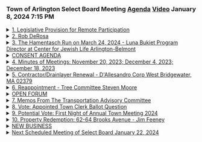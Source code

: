 ### Town of Arlington Select Board Meeting [Agenda](https://arlington.novusagenda.com/agendapublic/MeetingView.aspx?MeetingID=1968&MinutesMeetingID=-1&doctype=Agenda) [Video](https://www.youtube.com/watch?v=CAjHxF28EHg) January 8, 2024 7:15 PM

<details>
<summary><a href="https://arlington.novusagenda.com/agendapublic/CoverSheet.aspx?ItemID=17035&MeetingID=1968"</a>1. Legislative Provision for Remote Participation</summary> </details>
<details>
<summary><a href="https://arlington.novusagenda.com/agendapublic/CoverSheet.aspx?ItemID=17196&MeetingID=1968"</a>2. Rob DeRosa</summary> 
<details>
<summary>&nbsp;&nbsp;&nbsp;&nbsp;&nbsp;	 Eric Helmuth - 220</summary>
<blockquote>&nbsp;&nbsp;&nbsp;&nbsp;&nbsp;And our first item of business is a proclamation, and I'm gonna call that up on my screen and be my pleasure to read this. And after this, I might invite the town manager to make a comment. Whereas Rob DeRosa was born and raised in Arlington, Massachusetts, and whereas Mr. DeRosa was educated in the Arlington Public Schools, attending Stratton Grammar School, Junior High West, and is a graduate of Arlington High School, and whereas Mr. DeRosa has proudly served the town of Arlington for 38 years. Mr. DeRosa worked at the Department of Public Works for his first 13 years, then served as the master mechanic for both the Fire and Police Departments for 25 years, and whereas Mr. DeRosa was integral in the maintenance and upgrade of the municipal fire alarm and radio systems and the remodeling of the fire stations, and whereas Mr. DeRosa has always been a dedicated municipal employee, team player, and resource to all downtown departments. Now, therefore, be it resolved that we, the members of the Select Board, thank Mr. Rob DeRosa for his 38 years of dedicated service to the town of Arlington, and wish him a happy and healthy retirement. Mr. Town Manager, if you can make any comments, and then I'll turn to my colleagues for comments and motions.</blockquote>
</details>

<details>
<summary>&nbsp;&nbsp;&nbsp;&nbsp;&nbsp;	 Jim Feeney - 267</summary>
<blockquote>&nbsp;&nbsp;&nbsp;&nbsp;&nbsp;Sure, thank you, Mr. Chair. I appreciate the board taking the opportunity to recognize Mr. DeRosa's 38 years of service. He is currently, as of now, his retirement. He was our second longest tenured employee, so it's not often someone reaches 38 years of service, and I can definitively say that he did so with a smile. He was just always a friendly face, and I've had numerous opportunities to work with him during my tenure here, and every single interaction I had with Rob was both pleasant, but also memorable as well. He was just a great individual, and we're losing not just a master mechanic who cared for our fleet as if it was his own, we're also losing someone who had institutional knowledge that will never replace of our fire alarm network before antennas when there were cables running from pole to pole, and underground, and conduits. I can think of a handful of projects that I was running myself at different parks or areas even in front of this building where you dig, you find a pipe underground, and there's a wire in it, and if no one else knows, we're gonna ask Rob, we need to know if we still need this, if it still connects one building to another, what's gonna happen if we pull a fire alarm, where's the signal gonna go, and Rob was always that person, so he was sort of far more than just a mechanic, just a true team player and would take on anything at any time, so I appreciate this proclamation on his behalf.</blockquote>
</details>

<details>
<summary>&nbsp;&nbsp;&nbsp;&nbsp;&nbsp;	 Diane Mahon - 311</summary>
<blockquote>&nbsp;&nbsp;&nbsp;&nbsp;&nbsp;Thank you, Mr. Chair. First, I'd like to move approval, and I wanna thank you and the town manager for coming up with this proclamation for Rob, who in no way would want anything like this. Yeah, different phrases people say, unsung hero, heroine, he truly was, and before police and fire were upgraded to technology and the like, he was a master of everything. He had our systems running far ahead of what they really should have been doing, as well as he's such a quiet, unassuming, nose-to-the-grindstone employee, but I remember going down there, and I used to say, I'm here for Rob's Deli, because the only thing he didn't have was the DiAgostino's take a number ticket, because between police, fire, and the regular town fleet that would line up down there, and I'd be going down with my police scanner or something like that, trying to, all the channels have changed, and it was just amazing, and a lot of times, I would find out afterwards what accomplishments Rob had done, because I'd be meeting with the different chiefs, and I'd say, how the heck are we doing this? And they'll say, you'll never guess who figured out something, and I'd say, Rob, and that's who it was, so I'm very happy for him in terms of 38 years with the town, earning a retirement for sure, can't imagine, I know I'll see him down there, even when he's not physically down there, because he's really got his thumbprint on so many things, so beloved by every town employee, it's hard to find an individual that you could say, everybody really likes and respects this gentleman, but that's what we have, so I know I'll still be bothering Rob, I mean, talking to him in his retirement, and I wish him nothing but the best, thank you.</blockquote>
</details>

<details>
<summary>&nbsp;&nbsp;&nbsp;&nbsp;&nbsp;	 John Hurd - 256</summary>
<blockquote>&nbsp;&nbsp;&nbsp;&nbsp;&nbsp;Mr. Hurt. Thank you, and I'll happily second this, and wanna congratulate Mr. DeRosa on his retirement, and again, thank him for his many, many, many years of service to the town. Mrs. Mahan touched on this, but there's so many employee, we know the department heads, we know the board, the town manager, but there's so many employees in this town that do unbelievable amounts of work, to make the town work as well as it does, and Mrs. DeRosa's certainly on the top of that list, and it's nice when we get a chance, it'd be nice to be able to do this more periodically than when they just retire, but it is good to give recognition where recognition's due, and it really, our town staff, from top to bottom, from top to bottom, is really top-notch, and that's why Arlington's able to provide the services it does, and as you look at the roster of DPW workers, and police and fire, I always am comforted to see someone that I grew up with, or I played baseball with, or was a lifelong resident, and there's a lot of DPW workers who started as a summer job in high school, and I think it's a credit to how well the town treats its employees, that someone started off maybe part-time and said, I wanna make a career of this, so again, congratulations on an amazing career in Arlington to Mr. DeRosa, and I wish him the best of luck in his retirement. Thank you.</blockquote>
</details>

<details>
<summary>&nbsp;&nbsp;&nbsp;&nbsp;&nbsp;	 Stephen DeCourcey - 144</summary>
<blockquote>&nbsp;&nbsp;&nbsp;&nbsp;&nbsp;Mr. DeCoursey. Thank you, Mr. Chairman, yeah, I also wanna congratulate Mr. DeRosa on an outstanding career, and wish him all the best in retirement, and happy to support the proclamation. Mr. Diggins. Yeah, thank you, Mr. Chair, I'm happy to support it. I've listened to three people who grew up in Arlington and really knew the guy, so I've learned a lot about him. I mean, I did not grow up here, you know, so I, but I think it's always a good sign when someone isn't in the news, you know, and is doing a good job in the background, so even though I don't know you, Mr. DeRosa, I wish you the best, and seemingly, I mean, you are a really good guy, and hopefully you'll be around in some capacity for a long time, thank you. Thank you very much.</blockquote>
</details>
</details>
<details>
<summary><a href="https://arlington.novusagenda.com/agendapublic/CoverSheet.aspx?ItemID=17092&MeetingID=1968   "</a>3. The Hamentasch Run on March 24, 2024 - Luna Bukiet Program Director at Center for Jewish Life Arlington-Belmont</summary> 
<details>
<summary>&nbsp;&nbsp;&nbsp;&nbsp;&nbsp;	 Eric Helmuth - 81</summary>
<blockquote>&nbsp;&nbsp;&nbsp;&nbsp;&nbsp;Item three, for approval, the hamantash run on March 24th, 2024, from the Center for Jewish Life. Do we have anybody representing the applicant on Zoom? I think we might, yep, coming in. Yes, I'm here. Hey, good evening, Rabbi. We never know which one of you we're going to get. Keep us guessing. Thank you very much. We have your materials in front of us, but for the benefit of the public, you could just outline what the request is.</blockquote>
</details>

<details>
<summary>&nbsp;&nbsp;&nbsp;&nbsp;&nbsp;	 Luna Bukiet? - 188</summary>
<blockquote>&nbsp;&nbsp;&nbsp;&nbsp;&nbsp;Yeah, well, first of all, just while I have everyone here, I just want to thank you for approving our menorah lighting that took place in Arlington Center. It was really beautiful, and people really appreciated it across the town. So thank you so much for that. We would like to, we're asking, we're applying for a special event. We want to do a run, a 5K, that will take place on March 24th, Sunday, March 24th, from 3 to 4 p.m. We'll need around an hour, so from 2 p.m. to 3 p.m. for setup. We have, I believe we sent you the route. It's a route that has been done before and was approved by Marshall McCloskey in 2014, running with Friends 5K. And I actually, I brought this route in front to the APD, and they let me know that we have to first come before the town, and that the town, if approved, the town will send it over to the Arlington Police Department for the route to be approved. So that's what we would love to do. Again, this is Sunday, March 24th.</blockquote>
</details>

<details>
<summary>&nbsp;&nbsp;&nbsp;&nbsp;&nbsp;	 Len Diggins and Rabbi - 292</summary>
<blockquote>&nbsp;&nbsp;&nbsp;&nbsp;&nbsp;I have a question. Mr. Duggan. So to the rabbi, we're not closing the bike path, right? The question, I think, is your question, are we going to close, are you asking us to close the bike path? Yeah, right. You know what, I don't, the route that I sent, I have to let, you know, it's not going to be a big, you know, this is our first time doing it. If we were to get approved, we're not looking at more than 60, 70 people. I don't think the bike path will need to be closed, but I believe the first part of the route is going up Mass Ave, I think if that's what you're calling it, like towards Cambridge, before we make a right-hand turn towards the bike path. So I'm not sure, I wasn't certain what the, you know, we obviously need the police presence. I don't know if that, what that entails in terms of shutting anything down or just making a lane. I'm not sure as to that. Okay, you know, so when will you be sure? I mean, I guess you need to probably get a bit, is it a matter of us giving the go-ahead and then you become sure of this? Yeah, so the lieutenant at the Arlington Police Department told me that the town needs to send them the route and that then they will look it over and come out with details of what needs to be done if they approve it. All right, you know, I'll stop at this point, Mr., I'm sorry, I'm sorry, Mr. Chair. I'm going to stop questioning, and I see another question. Are you good for now? Yeah, I'm good for now, thanks, yeah.</blockquote>
</details>

<details>
<summary>&nbsp;&nbsp;&nbsp;&nbsp;&nbsp;	 John Hurd - 158</summary>
<blockquote>&nbsp;&nbsp;&nbsp;&nbsp;&nbsp;Mr. Hurte? I mean, I would just say, I don't think based on the volume it requires the bike path to be shut down, but I just want to, as I look at the route, like, you know, you're coming down Brooks and Lake, the assumption is that whoever's in the race at that point would stop and wait for a walk signal, right? It's not like, obviously, as you're going through busy intersections, it's not going to be a continuous route, and I just want to make sure that that's the understanding. Because sometimes with these five k's, we do it, you know, there's a route where people just keep on going. But, I mean, certainly that particular spot would require whoever's in the race to, you know, safely stand by until they get a walk signal to go across. Yeah, believe me, yeah. I just have an update. I had reached out. Thank you, Mr. Chair.</blockquote>
</details>

<details>
<summary>&nbsp;&nbsp;&nbsp;&nbsp;&nbsp;	 Ashley Marr, Rabbi, Others - 443</summary>
<blockquote>&nbsp;&nbsp;&nbsp;&nbsp;&nbsp;Board Administrator Ashley Mark. I had reached out to the police department and heard back from Corey Lake this afternoon, and he did advise that given the size, the smaller size of the race, that if it was suggested for them to use the AHS 5k route, that would go from the bike path around the reservoir and kind of eliminate the bike path. Hmm. I don't know if that's something that maybe the police department may have reached out to about, but they were looking for the route. They told them that the concern now with the small number combined with the detailed requirements, they might be spending the majority of the fee money on two details that would be required for that. So it would eliminate a smaller path if they did not use the bike path just as a suggestion to the board. So that would require fewer details? Correct. So, Rabbi, would you like to, you know, I'm happy to put this on, if you want to table this for another meeting to consider that. Could save some cost. It's up to you at this point if you want to proceed. Now we can, or if you'd like to consider the alternative path and look into that, we could put this on for our next meeting. Sorry, I'm just looking at the map. Do you mind mentioning again what the alternative route that was discussed? Ms. Marr. And Rabbi, can you hear Ms. Marr over the Zoom? Yeah. So the route that the police department had suggested was the AHS 5K route that goes from the bike path around the reservoir. That would not require a police detail, according to the police department. So that may be something? Oh, so the bike path around the reservoir, you mean around Spy Pond? No, the reservoir. So it's... Arlington-Lexington line. Correct. Thank you, Mrs. Mahan. So it wouldn't be an East Arlington route. It would be... I don't know the route in front of me. I don't, I'm not positive on the route that the AHS 5K does. It was just, I could pull that from when the board approved it last. The small number combined with the detail, it says that if you had used the original one that you had requested, that it would require two details to hold traffic across major crossing points. The route around the res doesn't require details. It would probably be minimally disruptive to others on the bike path. Again, that's up to the board and the applicant, but that was just a suggestion by the police department. Thank you. Thank you, Mrs. Mahan.</blockquote>
</details>

<details>
<summary>&nbsp;&nbsp;&nbsp;&nbsp;&nbsp;	 Len Diggins - 195</summary>
<blockquote>&nbsp;&nbsp;&nbsp;&nbsp;&nbsp;Mr. Diggins? Yes, because my concern about the bike path is that this is on Sunday, three to four. So in the earlier, the previous time we've dealt with the bike path has been earlier on Sunday morning, and that asked for a closure. This isn't asking for a closure, and I'm fine with that, although then there's a safety issue. 70, as Mr. Hurd said, it's not a big volume, so it's not really that big a concern. It's just something to flag, because it seems to me, if we're talking about the Arlington High 5K run, if they're going from the high school to the bike path, then they're still gonna be, I'm sorry, to the res, they're still gonna be on the bike path for? A shorter amount of time. A shorter, yeah, yeah. I'm gonna try and find that route. So it's more so just pointing out concerns. I mean, I'm positively inclined on this. On this route? Yeah. Yeah, or, yeah, the height. I'm positively inclined towards their request being regardless of. Okay. I mean, I do think the proposed one is better, but I will go along with whatever.</blockquote>
</details>

<details>
<summary>&nbsp;&nbsp;&nbsp;&nbsp;&nbsp;	 John Hurd and Eric Helmuth - 657</summary>
<blockquote>&nbsp;&nbsp;&nbsp;&nbsp;&nbsp;Mr. Hurd, further comment? Yeah, I just, I mean, I've run in, I'm not in 5K shape right now, I did run in one for the, some of the homeless coalition a few years ago. I think at the turn, at that time, they had a concern, but I think this might be one of them that you're talking about that was earlier in the day with less foot traffic on the bike path. I mean, I actually, I really like the route that we took there. I think it started at Arlington High, went to Mass Ave, went down, then you get on the bike path over near Downing Square. I didn't find that, and that was a much bigger race with more participants. I didn't find there was a lot, we didn't shut down the bike path. I didn't find there was a lot of conflict because after the starting, I mean, this isn't the Boston Marathon where everyone's been training all year. Once the starting gun hits, it tends to really spread out participant-wise, and I think it was never more than one person kind of plugging along on the right side of the bike path, which you might see anyways. So I'm not overly concerned about using the bike path for safety and inhibiting anyone else's ability to use the bike path. That said, I mean, I think that, I mean, this route, there's a few things, and I think I trust the participants and the APD to make this safe, but Orvis Road, for one, when cars are parked up Orvis Road, I mean, unless, I don't know if it's the intent that they're gonna run on the sidewalks, and if that's the case, then great. Then I think safety concerns are really allayed there, but I think. I think using the bike path for me actually provides sort of a safe alternative and kind of makes it a little more comfortable in my mind. But that said, I understand the concern. And just outside of, I guess, this one application, I think this kind of strikes something that maybe we as a board come up with a 5K route and say, oh, you want to figure out and talk to APD and town staff and say, all right, this is the safest way to do a 5K in the town of Arlington. And where an applicant comes in and says, all right, you want to do a 5K, this is going to be your route. And these are the time frames that we approve them. And we don't obviously have to have this in place for this one application, but I think that's just something that would be prudent. Because I think whoever is doing a 5K in town isn't necessarily concerned where in town that path is through. So I think that would be something to look in as a board to work with town staff to put in place as a policy. I like that idea. It's a good idea. It's a great idea. Yeah. You know, it occurs to me, too, and I'm thinking, you know, I initially suggested to the rabbi that we could table this if there's an interest in considering another route. But we would, you know, to do another route, I think we'd probably have to have an application with that route plan submitted anyway. So we'd be coming back in another meeting at any rate. So I might suggest to my colleagues that one question for the board would be, do we feel comfortable approving this route today? And then the applicant could come back and, you know, with an amendment to a different route at a subsequent meeting, or, you know, and if the board would rather not, then I think, you know, we just wouldn't have any motions. And then I think the applicant would have their guidance about a route.</blockquote>
</details>

<details>
<summary>&nbsp;&nbsp;&nbsp;&nbsp;&nbsp;	 John Hurd - 87</summary>
<blockquote>&nbsp;&nbsp;&nbsp;&nbsp;&nbsp;Mr. Hurd? I think given the size of the anticipated participants, I'm happy to approve the route so the organization could start publicizing the event and at least know that it's going to happen on that date. And then as they discuss this with APD, if there's a better route that makes more sense from a financial standpoint and safety standpoint, then they can certainly come back knowing that they already have this in place for that date. That was a motion to approve? Motion to approve.</blockquote>
</details>

<details>
<summary>&nbsp;&nbsp;&nbsp;&nbsp;&nbsp;	 Stephen DeCourcey - 129</summary>
<blockquote>&nbsp;&nbsp;&nbsp;&nbsp;&nbsp;Mr. DeCorsi? Thank you, Mr. Chairman. I'll second that motion. And I think given the timing, it's important probably to have the date out there that it's going to take place, and I think not knowing the number of details, because the other crossing here on this route is across Pleasant Street from Lombard, and that's a busy intersection as you head back to the community center, and it may be an issue with the number of details that the police department comes back with. You might prefer this other route, but I think it's important for you, Robert, to have the date that you know it will take place that day, and we can hear back on the specific route. So I'll support our second Mr. Hurd's motion.</blockquote>
</details>

<details>
<summary>&nbsp;&nbsp;&nbsp;&nbsp;&nbsp;	 Eric Helmuth    - 10</summary>
<blockquote>&nbsp;&nbsp;&nbsp;&nbsp;&nbsp;Any further comment? One more question. Of course. Mr. Hurd?</blockquote>
</details>

<details>
<summary>&nbsp;&nbsp;&nbsp;&nbsp;&nbsp;	 John Hurd - 282</summary>
<blockquote>&nbsp;&nbsp;&nbsp;&nbsp;&nbsp;Robert, is the timing of it, was that specifically set, or was it just something that you just said, all right, we're going to do it at 2 if it made more sense to do it at 10, or? Right. So it was specifically set, and there was a couple of reasons. So the technical reason was that I'm just starting to get to know this whole world of running of professional, of like 5Ks, and so you need to have somebody who knows how to set it up, and the timer, and they give people, you know, so they're timed as they're running. So the guy who's helping us, this guy by the name of John, he has like two other runs going on across Massachusetts earlier in the day. That's number one, and number two, and this is why I was excited about this route that we found, that it's actually, it's a Jewish holiday Purim, where people dress up. It's sort of like a Halloween in the Jewish tradition, and so we were actually planning at the end of the run, I rented out the Masonic Lodge, which is right there on Academy Street, where we annually have a Purim party. So we wanted just like the run to end at 4 p.m., and people go straight to the party at the end of the finish line. That's the only reason why the route was like, oh, this is perfect, but obviously, I'll go and confer with the Arlington Police Department, and if it just, if it's more prudent, if it just makes sense on multiple fronts to change the route, of course we'll do that. Okay, that's fine.</blockquote>
</details>

<details>
<summary>&nbsp;&nbsp;&nbsp;&nbsp;&nbsp;	 Eric Helmuth    - 101</summary>
<blockquote>&nbsp;&nbsp;&nbsp;&nbsp;&nbsp;All right, I think we have a good plan, and thanks for the additional information. It sounds like fun. So I think we're set for a vote. So on a motion to approve by Mr. Hurd, and seconded by Mr. DeCorsi, all in favor say aye. Aye. Opposed? It is unanimous. Good luck with your event, and let us know if you need to come back with any changes. Thank you, and just to follow up, you will send the route over to the police department? Does that, or they already have it? Some of both, I think, yeah. Mr. Feeney?</blockquote>
</details>

<details>
<summary>&nbsp;&nbsp;&nbsp;&nbsp;&nbsp;	 Jim Feeney and Rabbi - 236</summary>
<blockquote>&nbsp;&nbsp;&nbsp;&nbsp;&nbsp;Rabbi, I think what we would do through the board administrator is send you the route that's being referenced. I believe it's the one that is often used by the Arlington Education Foundation for their annual 5K, which hosts approximately 800 runners, and a large portion of it is on the Minuteman commuter bikeway, but does loop back on the Mass Ave. sidewalk. There are no major crossings because it is very circular. So I think it is a tried and true route that we have a good map depicting it, and once we confirm that that is the route, we'll be happy to share that with you via email. Okay. Okay. Great. All right, thank you. Thank you, Rabbi. All right. Okay, that moves us to, I'll just make one final comment that I think I like the idea of a board 5K route, and I might nominate the board member who has most recently run a 5K by his own admission to chair that event. I mean, that was like four years ago, so that's something to look for the board. It's been 20 years. For some of us, it might be never, so. It's a big deal to get those routes certified, though, really, to get the stamp of approval, so it does make sense. It does make sense to have something to offer. Yeah. That's a good idea. Thank you, Mr. Arnn.</blockquote>
</details>
</details>
<details>
<summary><a href=" CONSENT AGENDA "</a> CONSENT AGENDA </summary> 
<details>
<summary>&nbsp;&nbsp;&nbsp;&nbsp;&nbsp;	 Eric Helmuth - 154</summary>
<blockquote>&nbsp;&nbsp;&nbsp;&nbsp;&nbsp;Okay. Item 5, a renewal for a contractor drain layer license, and that from the D'Alessandro Corporation in Westbridge Water. That's on the consent agenda. Consent agenda. Oh. Thank you. Before and since. Yeah, yep. No, I'm just skipping right ahead. So that item I just mentioned is part of the consent agenda. Prior to that is the minutes of meetings from November 20th, December the 4th, and December the 18th. I'm so excited that I just got ahead of myself. And a reappointment to the tree committee, namely, Mr. Stephen Moore, term to expire 131 of 2027. Now any motions or comments on this consent agenda? Move approval. Mr. Diggins. Second. All right. Any further discussion? With gratitude to my colleagues for keeping me on my toes, we have a motion to approve by Mr. Diggins. It's your anniversary. Seconded by Mr. Hurd. All in favor? Aye. Opposed? It is unanimous. Thank you.</blockquote>
</details>
</details>
<details>
<summary><a href="https://arlington.novusagenda.com/agendapublic/CoverSheet.aspx?ItemID=17192&MeetingID=1968 "</a>4. Minutes of Meetings: November 20, 2023; December 4, 2023; December 18, 2023</summary> </details>
<details>
<summary><a href="https://arlington.novusagenda.com/agendapublic/CoverSheet.aspx?ItemID=17184&MeetingID=1968   "</a>5. Contractor/Drainlayer Renewal - D'Allesandro Corp West Bridgewater, MA 02379</summary> </details>
<details>
<summary><a href="https://arlington.novusagenda.com/agendapublic/CoverSheet.aspx?ItemID=17153&MeetingID=1968 "</a>6. Reappointment - Tree Committee Steven Moore</summary> </details>
<details>
<summary><a href=" OPEN FORUM "</a> OPEN FORUM </summary> 
<details>
<summary>&nbsp;&nbsp;&nbsp;&nbsp;&nbsp;	 Eric Helmuth - 118</summary>
<blockquote>&nbsp;&nbsp;&nbsp;&nbsp;&nbsp;All right. Now we are at open forum. This is a time for the public to comment. If you are in Zoom and wish to comment in open forum, please raise your hand in Zoom at this time. Except in unusual circumstances, any matter presented for consideration of the board shall neither be acted upon nor a decision made the night of the presentation in accordance with the policy under which the open forum was established. It should be noted that there is a three-minute time limit to present a concern or a request. I believe we have a hand raised by Greg Dennis. Go ahead and bring Greg into the meeting, to Zoom. Good evening, Mr. Dennis.</blockquote>
</details>

<details>
<summary>&nbsp;&nbsp;&nbsp;&nbsp;&nbsp;	 Greg Dennis - 225</summary>
<blockquote>&nbsp;&nbsp;&nbsp;&nbsp;&nbsp;Thanks for having me. Mr. Diggins invited me to speak tonight and to say a few words about someone our community lost last month. As you may have heard on December 9th, longtime Arlington resident Paul Parvano passed away. Paul lost his sight at an early age, but he didn't let that hold him back in life. He worked for many years in public relations at my alma mater, MIT. In this capacity, he interacted with community leaders and local, state, and national elected officials. He made many contributions as a disability advocate and volunteer in various committees. In Arlington, Paul served on the Disability Commission and on the Election Modernization Committee, where I worked alongside him. In his time on the Election Modernization Committee, Paul was a kind but determined champion for better voting options for blind and low-vision residents. His personal story of being unable to vote independently due to technical issues with an accessible voting machine raised our awareness of a serious issue affecting voters statewide. Of course, he was very dedicated to his family. He and his wife Martha settled in Arlington in 1994 and raised two daughters here, one of whom works in Arlington Public Schools today. So I know we will all miss Paul and his services to our community, and thank you for letting me say those words.</blockquote>
</details>

<details>
<summary>&nbsp;&nbsp;&nbsp;&nbsp;&nbsp;	 Eric Helmuth    - 105</summary>
<blockquote>&nbsp;&nbsp;&nbsp;&nbsp;&nbsp;Thank you, Mr. Dennis, for that. I don't think that this constitutes acting upon or making a decision. For the chair to beg indulgence to comment, Mr. Parvano was my neighbor a block or two away up in Precinct 12, and those of us there knew him to be everything you said and more. He was an extraordinary individual, a wonderful neighbor. His wife Martha is also a very dear person. His family is very dear, and our thoughts are very much with the family as they mourn this incredible loss and celebrate a life very well lived of service to his community. Mr. DeCourcy.</blockquote>
</details>

<details>
<summary>&nbsp;&nbsp;&nbsp;&nbsp;&nbsp;	 Stephen DeCourcey - 170</summary>
<blockquote>&nbsp;&nbsp;&nbsp;&nbsp;&nbsp;Thank you, Mr. Chairman. And if you don't mind, thank you, Mr. Dennis, for presenting those words about Paul. And Paul's daughter, Ellie, was a teammate of my daughter Megan's in athletics. They played basketball together at Arlington High, and Paul went to every game. And Martha would sit with him, and he would take it all, and she would provide play-by-play for him. And he was just so engaging and just a wonderful, wonderful person, and he had such a remarkable career. And I'm glad Mr. Dennis, you came before us to present those words tonight, because these words don't really truly reflect what a special person Paul was. I worked with Paul a little bit on the Election Modernization Committee, and so I knew that Dennis would do justice to his memory, and there was a good article in your Arlington. So thanks, Dennis, for your words, and thanks, Paul, for all the work that he did, and all the best to his family in this difficult time.</blockquote>
</details>

<details>
<summary>&nbsp;&nbsp;&nbsp;&nbsp;&nbsp;	 Eric Helmuth    - 33</summary>
<blockquote>&nbsp;&nbsp;&nbsp;&nbsp;&nbsp;All right, do we have any other people who'd like to speak for open forum? Please raise your hand in the room or in Zoom. Okay, seeing none, that will close open forum,</blockquote>
</details>
</details>
<details>
<summary><a href="https://arlington.novusagenda.com/agendapublic/CoverSheet.aspx?ItemID=17178&MeetingID=1968 "</a>7. Memos From The Transportation Advisory Committee</summary> 
<details>
<summary>&nbsp;&nbsp;&nbsp;&nbsp;&nbsp;	 Eric Helmuth - 30</summary>
<blockquote>&nbsp;&nbsp;&nbsp;&nbsp;&nbsp;and we'll move to traffic rules and orders and other business. Item 7, I think Ms. Murray can bring in Ms. Swan. We have memos from the Transportation Advisory Committee.</blockquote>
</details>

<details>
<summary>&nbsp;&nbsp;&nbsp;&nbsp;&nbsp;	 Swan - 386</summary>
<blockquote>&nbsp;&nbsp;&nbsp;&nbsp;&nbsp;Hi, good evening. Hello. Thank you very much. Hey, very good. And I acknowledge my colleague who serves on the TAC as well, Mr. Diggins, and appreciate your work as always, and very delighted to get these two memos with your good work. If you want to just give us a quick summary for the public's benefit of what's there, then we can have a discussion. Sure. The first memo that we are sending over has to do with Dow and Ryncliffe, and I think you probably are familiar, Dow Avenue heads east, and when it hits Ryncliffe, there's a break, and about 100 feet up Ryncliffe, Dow resumes again. And there was some concern from residents that people who were trying to continue on Dow were taking this corner very fast. It's right around the corner, of course, from Allen Elementary School, and there was some concern that there was some obstructions of the crosswalk at that corner. And so our working group went and observed, took some pictures, and had some short-term recommendations that I'll list out here, such as, of course, trimming the tree branches back that are obstructing the crosswalk, replacing a blind drive sign with a retroreflective pedestrian crossing sign, as the pedestrian crossing seems to be a higher priority. There's a dead maple tree on Ryncliffe that also kind of obscures the view of pedestrians at the crosswalk ramp, and if that could be removed, that would also give greater visibility, as well as the area around the crosswalk, the pavement is kind of broken up and the paint is not adhering very well. So new retroreflective paint, a new stop bar at Dow Avenue would all just make drivers more aware that there is a crosswalk here, and I think that removing some of the obstructions would also improve the visibility. Of course, we always try and think also in the long-term, and in the long-term basis, we would suggest doing something such as modifying the angle of the curb, or doing a bump-out to make that crosswalk a little bit shorter, but that usually happens as DPW comes through and fixes curb or repaves a street. I don't know if you want to answer or discuss Dow and Ryncliffe first, and then go on to the next one.</blockquote>
</details>

<details>
<summary>&nbsp;&nbsp;&nbsp;&nbsp;&nbsp;	 Eric Helmuth    - 120</summary>
<blockquote>&nbsp;&nbsp;&nbsp;&nbsp;&nbsp;Yeah, I think let's pause and we can have a discussion in the action about this, and we can move on to the second one. Did you have anything else on Dow and Ryncliffe before we have a discussion? So just to frame the discussion with the board, I have a question for, I think, the town manager, possibly town council, and that is, in terms of what if any select board action would be required or appropriate for these particular recommendations, any that require a vote of the board, or, you know, we obviously can refer to the town manager with a recommendation, you know, maybe give us some guidance, parameters about what our options are here. Mr. McLean?</blockquote>
</details>

<details>
<summary>&nbsp;&nbsp;&nbsp;&nbsp;&nbsp;	 Michael Cunningham - 40</summary>
<blockquote>&nbsp;&nbsp;&nbsp;&nbsp;&nbsp;Yeah, Mr. Chair, I can weigh in on that. I don't think a vote is required. However, to the extent that the board wanted to clarify any instructions it wanted to provide to the town manager, it could be useful.</blockquote>
</details>

<details>
<summary>&nbsp;&nbsp;&nbsp;&nbsp;&nbsp;	 Jim Feeney - 177</summary>
<blockquote>&nbsp;&nbsp;&nbsp;&nbsp;&nbsp;Mr. Fee? Yeah, I would agree with that, right? We're not changing any traffic rules and orders here, or, you know, requiring something that needs to be codified, but to the extent there may be, you know, a recommendation that the board isn't, you know, fully on board with or may want to support or not want to support, or if they want to support the short-term solutions in full, again, it's a vote of support, but, you know, either way, these are things that we can operationally make happen. I think that, you know, my only caution here would be, you know, focusing on the short-term solutions as Ms. Swan noted, that some of the longer-term build options really need to be taken up in the context of the town's capital plan and a larger sort of roadway project, you know, spot repaving and sort of spot curb line adjustments just are really not cost-effective and typically not, frankly, done effectively unless done in the context of sort of a little bit of a larger scale.</blockquote>
</details>

<details>
<summary>&nbsp;&nbsp;&nbsp;&nbsp;&nbsp;	 John Hurd - 110</summary>
<blockquote>&nbsp;&nbsp;&nbsp;&nbsp;&nbsp;Mr. Herd? Yeah. I mean, I'm happy to support all the short-term recommendations and essentially move receipt of the long-term recommendations. The only recommendation in the short-term that kind of jumps out to me is I don't know who made the determination that the maple tree is dead, but I think Mr. LeCui will have to go out and make the determination, and if not, I think that would require some board action in the event that Mr. LeCui decided that it was not a dead maple tree. But other than that, I'm happy to make a motion to support that the town manager implement the short-term recommendations. Attorney Cunningham?</blockquote>
</details>

<details>
<summary>&nbsp;&nbsp;&nbsp;&nbsp;&nbsp;	 Michael Cunningham - 32</summary>
<blockquote>&nbsp;&nbsp;&nbsp;&nbsp;&nbsp;I just wanted to confirm that, as usual, Mr. Herd is correct on the tree issue. Confirm that it is well and truly dead? Right. Right. Right. Right. Right. Right. Right. Right.</blockquote>
</details>

<details>
<summary>&nbsp;&nbsp;&nbsp;&nbsp;&nbsp;	 Eric Helmuth    - 85</summary>
<blockquote>&nbsp;&nbsp;&nbsp;&nbsp;&nbsp;Mr. Diggins? I'm fine. Yeah. Was that a second? Oh, it's second. Yes. Yes. Right. All right. Any other comments and discussion on the first motion for Dyer-Rao? No. Okay. So we have a motion of receipt of the recommendations and a support for the town manager, I think particularly with the short-term recommendations by Mr. Herd and seconded by Mr. Diggins. All in favor? Aye. Opposed? Unanimous. Thank you very much. Okay. So Ms. Hwang, you're up for round two here. Go right ahead.</blockquote>
</details>

<details>
<summary>&nbsp;&nbsp;&nbsp;&nbsp;&nbsp;	 Swan - 216</summary>
<blockquote>&nbsp;&nbsp;&nbsp;&nbsp;&nbsp;Sure. The second member we're sending over are some other recommendations about Eastern Avenue right around Robbins Farm Park. And there was concerns about speeding and safety in this area, some very specific suggestions that I could get into as to why some were adopted and some weren't. But our recommendation was that the flashing school speed limit signs be removed and static non-moving speed limit signs be put in instead. These tend to break. They need to be reset during daylight savings time. And one is not functioning right now because they don't have the parts to, I guess, fix part of the clockwork mechanism. And so that would just let people know that, yes, it is a school zone and that there wouldn't be that ambiguity of the school zone sign not lighting up during arrival and dismissal times. The other thing we observed was that people did tend to go down the street and speed a little bit and that putting a solar-powered speed feedback sign on Eastern Avenue could help people be aware of their speed and reduce it before they get to Brackett School and the entrance to the park. So those are some of the things that we observed.  Those were our two major recommendations. Thank you very much.</blockquote>
</details>

<details>
<summary>&nbsp;&nbsp;&nbsp;&nbsp;&nbsp;	 Eric Helmuth    - 49</summary>
<blockquote>&nbsp;&nbsp;&nbsp;&nbsp;&nbsp;And I think I'll start once again by just checking out the scope of authority and action here with respect to each of the recommendations and either this require a board action or and of course also the town manager's opinion about them would be of value as well.</blockquote>
</details>

<details>
<summary>&nbsp;&nbsp;&nbsp;&nbsp;&nbsp;	 Jim Feeney - 233</summary>
<blockquote>&nbsp;&nbsp;&nbsp;&nbsp;&nbsp;Sure. Thank you, Mr. Chair. I think like the last set of recommendations, what's being sought is sort of a vote of support from the board, but nothing regulatory or definitive, if you will. I will say, you know, I think these are both wise recommendations. From my perspective as I look at them, you know, I've seen some recent scenarios where that electronic radar driver feedback sign is actually co-located with the speed limit sign or the school zone sign, and that's something I might advise our engineers to consider here because it is not often we have an opportunity where we have an electrified pole in place that we could make use of. Normally we would go the solar powered route because it's too expensive to bring conduit and a new electrical service, but that is still the preferred mechanism because the solar powered signs would require batteries and bring their own sort of suite of maintenance issues. So I think that, you know, having the static school speed limit sign will be present really at all times and relieve that maintenance issue, the reprogramming issue, and the maintenance headaches that come with that particular older type of technology, but to maybe use that location to satisfy both obligations might be something worth considering. But also, you know, if that's not feasible, then certainly considering locating it just prior to that.</blockquote>
</details>

<details>
<summary>&nbsp;&nbsp;&nbsp;&nbsp;&nbsp;	 Eric Helmuth    - 14</summary>
<blockquote>&nbsp;&nbsp;&nbsp;&nbsp;&nbsp;Thank you. I'll turn to the board for any comments, questions, motions. Mrs. Mahon.</blockquote>
</details>

<details>
<summary>&nbsp;&nbsp;&nbsp;&nbsp;&nbsp;	 Diane Mahon - 479</summary>
<blockquote>&nbsp;&nbsp;&nbsp;&nbsp;&nbsp;Are we moving approval or move to refer to the town manager? Receipt and support and things like that. Exactly. And then just because we're at this point, and I want to thank the Transportation Advisor Committee, Ms. Swan and others, for the traffic speeding data that also was included, and I certainly am concerned when it looks at those going, it said 50% go over the 20 mile per hour posted speed limit at about 24, 25, and then it said 40% go over the 27 miles an hour, which gets you to 30, especially in the 7 to 8 a.m., and also on the weekends. I know, and maybe just because I'm an old lady now, that I go very, very slowly up there, and I'm very appreciative when this car is parked on both sides, because that's sort of a natural traffic calming measure. But just as we move forward, and I know this was brought up in the past few years, and I know the longstanding policy, which can always be revisited regarding speed bumps, but I would just like to place before the town manager, as we move forward, because we had preliminary discussions, it was either two or four years ago, about as we look at different areas, whether it's Dow and Ryncliffe, whether it's here at Eastern Ave by Brackett School, the race crosswalks, I know there was a little bit of discussion on that when some neighbors came in, I believe at Gray and Churchill Road, just where the speed of the cars, and one of the things that we have much more prevalent than when I first got on the board way back when the Flintstones were in their cars, is we have a lot of backup speed data at different times of day, so I guess I would just, I'm not saying it can happen at this particular spot, although this would seem to be ideal, and I understand there may be a reason why we need to continue with sort of the unwritten policy of no speed bumps, no race crosswalks intersections, but as we move forward, if that's something we could, whatever the manager thinks, a discussion with Mr. Rademacher, DPW, or others, and then perhaps in the future, a full discussion with the board, there may be another solution for around the schools for Gray-Churchill, and again, I'm not saying speed bumps, because I do understand what is inherent in all that, but race sidewalks are perhaps something else that people are doing now, engineering designed around traffic calming, so that's not included in here, I know it's something TAC has also, over the years, the Transportation Advisory Committee sort of educated and schooled me on different traffic calming measures, so just wanted to put that, because it came into my mind. Thank you, Mr. Chairman.</blockquote>
</details>

<details>
<summary>&nbsp;&nbsp;&nbsp;&nbsp;&nbsp;	 Stephen DeCourcey - 424</summary>
<blockquote>&nbsp;&nbsp;&nbsp;&nbsp;&nbsp;Thank you, Mrs. Mahan. Mr. DeCorsi. Thank you, Mr. Chairman. I'll second Mrs. Mahan's motion in this one. Thank you for the detailed analysis on Eastern Ave, and a question either for you or for Mr. Feeney, I see the reference here for the flashing school zone speed limit signs, and I know there are others throughout the community, is this something that, I don't know if the town manager or TAC is looking into replacing other signs because of the reliability issues, and maybe there are better alternatives now, even outside what you looked at on Eastern Ave. Mr. Feeney. So we have not done so yet, but admittedly had the same thought in reviewing this as saying, well, you know, if we're establishing a new standard here, you know, why not be proactive and look to the other locations in town where this may be appropriate. So I do think that's something we would consider, just like when the time comes to Rehoboth Duck Crossing, right at the bracket school that we consider what alternatives are available to us, and based on the latest research and guidance, but I do know that the sort of radar feedback signs are sort of now the industry standard have been shown to be effective with respect to speed, so I think that is certainly a great first step. Thank you. Mr. Dickey. So I'll just add, even though I'm on TAC, I did not write the report, and so I feel good about saying it's a very well-written report, you know, and the questions, you know, and responses, I think, have a lot of information in them, and especially when you might think, well, in one case, they said, well, the cars are parked on both sides of the street, and that makes the line of sight difficult, but it's like, but it also slows down the traffic, you know, or the speed, and so that would be something that you want, and so just I encourage people to read through it, and also we hired someone to do the speed, like the speed data. That takes a while, too, so you might look at it and go, well, why did it take so long, and that's because it really was a thorough study, you know, and so I'm very proud of my colleagues for the work that they do, and it looks like I'll be able to attend the next meeting, because I don't have a conflict at all, you know, the whole meeting.</blockquote>
</details>

<details>
<summary>&nbsp;&nbsp;&nbsp;&nbsp;&nbsp;	 Eric Helmuth - 128</summary>
<blockquote>&nbsp;&nbsp;&nbsp;&nbsp;&nbsp;Excellent. Good. Thank you very much. I will also add my appreciation for this. As I mentioned earlier, I live, this is my neighborhood, and in fact, it was a constituent in the neighborhood who came to me originally with this request, so I'm very happy with the quality of the work here, and I am really encouraged by the opportunity, as noted by Mr. Feeney, to use this as an example and a pilot for some newer approaches for traffic calming and for safety, so I think it's all really good. Any further discussion? So on a motion by Mrs. Mahana, seconded by Mr. DeCourcy, all in favor say aye. Aye. Opposed? It is unanimous. Thank you, Ms. Swan. Thank you. Have a good night. Good night.</blockquote>
</details>
</details>
<details>
<summary><a href="https://arlington.novusagenda.com/agendapublic/CoverSheet.aspx?ItemID=17034&MeetingID=1968 "</a>8. Vote: Appointed Town Clerk Ballot Question</summary> 
<details>
<summary>&nbsp;&nbsp;&nbsp;&nbsp;&nbsp;	 Eric Helmuth - 80</summary>
<blockquote>&nbsp;&nbsp;&nbsp;&nbsp;&nbsp;That takes us to Item 8, a vote for an appointed town clerk ballot question, and I know I'll turn to Attorney Cunningham in a moment who's prepared a memo for the board, and it's available on the town website. I also note the presence tonight of town clerk, Julie Brazile. Ms. Brazile, do you want to come up and make any comments at all? Sure. So you're here as a resource? All right. Very well. Mr. Cunningham, Attorney Cunningham.</blockquote>
</details>

<details>
<summary>&nbsp;&nbsp;&nbsp;&nbsp;&nbsp;	 Michael Cunningham - 204</summary>
<blockquote>&nbsp;&nbsp;&nbsp;&nbsp;&nbsp;Thank you, Mr. Chair, and I just prepared a memo for the board and for the public's reminder about how we arrived at this point and how procedurally this is appropriately before this board at this time to create a ballot question. It was done by town meeting, and it's set forth in the memo what the vote and how it occurred last year at the annual town meeting. I also note that there were future considerations in which if this were placed on the ballot this spring and the town were to vote yes, there would be some changes required for the Town Manager Act and our bylaw to implement these changes, and I think that our great clerk reminded us that she was elected by the town in 2024 for a four-year term, so any changes that we would make would have to consider that her term runs through 2026, and changes could not take place at this time. So the appointment power, if the town were to vote to allow the town manager the appointment authority and take the clerk out of the elected position box, that would not take effect until Ms. Brazile's term is done in 2026. Thank you.</blockquote>
</details>

<details>
<summary>&nbsp;&nbsp;&nbsp;&nbsp;&nbsp;	 Eric Helmuth    - 151</summary>
<blockquote>&nbsp;&nbsp;&nbsp;&nbsp;&nbsp;All right. At this point, I will turn to the board. I think the question before us, and we have in Attorney Cunningham's memo, that the fundamental decision question for the board is do we, after the vote from town meeting, and I'll note that was the vote language is available, or the vote titles, it was a pretty strong vote for town meeting at the time to do that, and now it's come back around to select board to decide whether we put this in the ballot to ask the question to the voters of the town to do that. The election ballot question would be, shall the town vote to have its elected town clerk become an appointed town clerk of the town, yes or no? And so I think that's the question before us. So I'll now turn to the board for any discussion or motions. Mr. Herd?</blockquote>
</details>

<details>
<summary>&nbsp;&nbsp;&nbsp;&nbsp;&nbsp;	 John Hurd - 150</summary>
<blockquote>&nbsp;&nbsp;&nbsp;&nbsp;&nbsp;Motion to add a ballot question to our annual town vote in April, as just presented by the chair. Is that sufficient? I'll second that. I was on town meeting. I voted for the language. Looking at the language, it's a little awkward in that it says, shall we vote to have its elected town clerk? So it's like, yeah, we shall vote, but then let's vote. I guess if I were to redo the language, I would say, shall we change the town clerk from appointed to elected? Because now that's saying that's what we're voting on now. We're not really voting on whether we're going to vote. But it is what it is, and I don't think there's any change in it at this point. And so I'm happy to support it. And I guess the other questions I have is, what is the nature of the campaign?</blockquote>
</details>

<details>
<summary>&nbsp;&nbsp;&nbsp;&nbsp;&nbsp;	 Michael Cunningham - 172</summary>
<blockquote>&nbsp;&nbsp;&nbsp;&nbsp;&nbsp;Yeah, I realize that, you know, so. So we can't change it. That's fine. Correct. But I just said to me that we understand, like, how it's just a little it's a little it's kind of legally easy. But at the same time, it's like, well, we're not we're voting on the change. We're not voting on whether we're going to vote on it because that was kind of like what town meeting was about. It's like, well, shall we put the vote in front of the residents? So that was a vote to vote. And now we're we're saying, OK, now here's the vote. And this is what the vote is. We need to actually change it from appointed to elected. And had I been a little more on the ball, you know, when when we had the hearing, I might have said maybe we might have a little different language, you know, when we actually put it on the ballot. But it is what it is. Thank you, Mr. Chairman.</blockquote>
</details>

<details>
<summary>&nbsp;&nbsp;&nbsp;&nbsp;&nbsp;	 Eric Helmuth    - 58</summary>
<blockquote>&nbsp;&nbsp;&nbsp;&nbsp;&nbsp;And just for the public's benefit, these aren't Mr. Cunningham's words. These the words of the ballot question come right from the legislature in Chapter 41, Section 1B. So maybe we talk to Representative Garville and Representative Rogers and Senator Friedman. But it's it's where Mr. Cunningham didn't suggest that he's following the statute. Generally good idea. Exactly.</blockquote>
</details>

<details>
<summary>&nbsp;&nbsp;&nbsp;&nbsp;&nbsp;	 Diane Mahon - 163</summary>
<blockquote>&nbsp;&nbsp;&nbsp;&nbsp;&nbsp;Procedural question. This goes on the ballot. It's successful. Am I correct that we then need to have a Warren article or perhaps two regarding our bylaws and our town manager act? And if that is the case, is that something we can do at this year's annual town meeting or and we do have the time since the current town clerk's contract is for till 2026? Or would it be the following year? So the question is, if this is successful, that the town residents of Arlington vote to yes, make the town clerk go from elected to appointed. Does that mean moving forward? We need a town bylaw, Warren article B and or be a town manager, Warren article. And then the last question would be, is that something we can do this year in 2024? Which I'm guessing maybe not? Or do we do it in 2025? So I don't know if the chair turned to Mr. Cunningham. Correct me.</blockquote>
</details>

<details>
<summary>&nbsp;&nbsp;&nbsp;&nbsp;&nbsp;	 Michael Cunningham - 346</summary>
<blockquote>&nbsp;&nbsp;&nbsp;&nbsp;&nbsp;Three very good questions now for Mrs. Bond. Right as usual. Good question. The first answer is yes. We could put this on. The first question was, I'm sorry, remind me of that. I think there were three. Do we need a Warren article for bylaw change? Do we need a Warren article for town manager act change? If so, on either or both, can we do it this year at the annual 2024? Or do we have to wait until 2025? Yes, we need, we're going to, if the town would have vote yes on this and want to make the clerk an appointed position as opposed to elected, yes, we would need a bylaw to change the, we need a, we didn't want to go change the bylaw as well as the town manager act. Could we do it this year? Your second question? Yes, we could put a placeholder in obviously the due date for one article submissions is January 26th. That's before the election. So we will not know at that time whether the town wants to do this. If the town votes yes, that will occur prior to town meeting, right? Yes. So we'll, we could take it up at that time. If, if the town voted, no, there could be no action taken on that. No action vote. Um, so you could do it that way. You just have to get it in before the 26th of January this year to make that happen. I would note that there is some time to do this because of what I mentioned at the start, where Mrs. Brazil's term doesn't run until 2026. So there's nothing that the town manager can do to make this an appointed position in any practical manner before that expires. There's no way to, the will of the voters has to run its course. The Ms. Brazil was elected in 2024 for a four-year term. Can't make it, even with a vote now cannot create the point of position for 25 or 26 until her term expires.</blockquote>
</details>

<details>
<summary>&nbsp;&nbsp;&nbsp;&nbsp;&nbsp;	 Diane Mahon - 92</summary>
<blockquote>&nbsp;&nbsp;&nbsp;&nbsp;&nbsp;Okay. And I apologize. I said 2026, I should have said 2028. And if I could, Mr. Chair, and I don't mean to do this, but I was wondering, since we have the town clerk here, if you have, in terms of effectuating the change, especially around my question of questions, the Warren articles for bylaw town manager act, should it be 2024 annual town meeting or some other year and or anything else? If that's okay, Mr. Chair. Of course. Always welcome to hear from our terrific town clerk. Ms. Brazil.</blockquote>
</details>

<details>
<summary>&nbsp;&nbsp;&nbsp;&nbsp;&nbsp;	 Juli Brazile - 193</summary>
<blockquote>&nbsp;&nbsp;&nbsp;&nbsp;&nbsp;So, I mean, I don't think there's a reason not to do it this year. Just, I mean, as a contingency plan, if I were, you know, I died in a car crash, it would be easier if the things were all tied up. So, I mean. Thank you. Don't do that. I'm saying a prayer for your safety in my head. Mr. Feeny raises a good point too, that the changes that time interact would require a homeworld petition through the state legislature. So it could be prudent to do that sooner than later. I had the same thought. Really? So with those answers, I will feel comfortable leaving those two housekeeping bylaw, Warren article, town manager, homeworld petition under the purview of the chair. Yeah. And I think we have our next meeting. Mr. DeCoursey has suggested to me as agenda item, where we discuss potential select board war articles. So I think that'll be a good time. And just to make a, stick a pin in that to the, to the town manager and to our town council to consider those, both of those items. Okay. Thank you, Mr. Chair.</blockquote>
</details>

<details>
<summary>&nbsp;&nbsp;&nbsp;&nbsp;&nbsp;	 Eric Helmuth    - 11</summary>
<blockquote>&nbsp;&nbsp;&nbsp;&nbsp;&nbsp;Thank you. Mr. Thank you, Mr. Brazil. Mr. Turning him. Sorry.</blockquote>
</details>

<details>
<summary>&nbsp;&nbsp;&nbsp;&nbsp;&nbsp;	 ? - 180</summary>
<blockquote>&nbsp;&nbsp;&nbsp;&nbsp;&nbsp;Thank you, Mr. Chair. Just the extent that you would like me to work on the homeworld petition. If you want me to work with the vice chair on that, but yes, please. Okay. Yes, exactly. Is that right? Yes. Yes, it is. Good thinking. Mr. So I was wondering, I mean, would, would putting these in a special town meeting warrant be an option because we do like the embedded special. Yeah. Cause we do, we kind of open that warrant kind of late. Right. I mean, and so, so we could like open that after the election, you know, we could have them all ready to go, but then, you know, we inject just put it just possibility, you know? And so, so, so then to maybe residents, it doesn't look like we're being presumptuous, you know? And so, so we kind of do the background work, but then we have special time meeting injected it. So just put it out in this possibility. I don't, I don't care, you know? So that's all. Thank you, Mr. Chair.</blockquote>
</details>

<details>
<summary>&nbsp;&nbsp;&nbsp;&nbsp;&nbsp;	 Eric Helmuth    - 106</summary>
<blockquote>&nbsp;&nbsp;&nbsp;&nbsp;&nbsp;Yes. I think Mr. Diggins suggested it could be done either way. Um, I don't think that's, it's really the, how much time you want to allow and, but either way would work time-wise, I believe. All right. Uh, so, um, any further discussion from the board? Okay. So we have a, a motion to put the question to the voters per the language approved. by town meeting, which itself comes from state law. The motion is from Mr. Hurd and seconded by Mr. Diggins. All in favor, please say aye. Aye. Opposed? It is unanimous. Thank you very much for a good discussion to all.</blockquote>
</details>
</details>
<details>
<summary><a href="https://arlington.novusagenda.com/agendapublic/CoverSheet.aspx?ItemID=17093&MeetingID=1968  Michael Cunningham, Town Counsel "</a>9. Potential Vote: First Night of Annual Town Meeting 2024</summary> 
<details>
<summary>&nbsp;&nbsp;&nbsp;&nbsp;&nbsp;	 Eric Helmuth - 73</summary>
<blockquote>&nbsp;&nbsp;&nbsp;&nbsp;&nbsp;And now we move to item nine, a potential vote for the date of the first night of annual town meeting 2024. This is, of course, an item that the board previously voted on and set a certain date, I think some additional insight has come to light after some good work by our town council. And I'll turn to attorney Cunningham to give us a summary of the option before us tonight.</blockquote>
</details>

<details>
<summary>&nbsp;&nbsp;&nbsp;&nbsp;&nbsp;	 Michael Cunningham - 577</summary>
<blockquote>&nbsp;&nbsp;&nbsp;&nbsp;&nbsp;I think that, thank you, Mr. Chair. Originally, the board took a vote on November 8th of 2023 to set our annual town meeting for the fourth Monday in April pursuant to article one, section one of Arlington's town bylaws, which specifically say it's supposed to be set for that date. Unfortunately, that date coincides for the first time since 1967 with the first night of Passover. Obviously, that creates a hardship for many who celebrate Passover and many who have friends who celebrate Passover, many of whom are either participants in town meeting as elected town meeting members or are just simply citizens who participate in the process or interested in what goes on that night. There is arguably a state statute, general law, chapter 39, section nine, that would permit boards in certain occasions, select boards throughout the states, from moving the date of the annual town meeting first night despite a town bylaw. I think that it is something that I considered at the time. I think that given the timeline of our bylaw in Arlington that was amended in 1988 and 1994, this statute dates back to 1969, chapter 39, section nine. I think that there's a good chance that the board may not have the authority to do it, but it may. I think that there's no settled law on the issue, but I don't think that there's a great risk to the board in acting either way. I think that I've been in talks and I know others have with the town moderator to ensure that if we were to proceed with a first night of town meeting on the first night of Passover as scheduled, that all procedural measures possible would be taken to make sure that there are no substantive matters taken up that evening so that no person who is unable to make it that night because they are celebrating that particular religious event would miss anything that they would otherwise want to be there for. I do note that the town meetings procedures committee has recently voted to submit a warrant article to this year's town meeting to clarify article one, section one of our bylaw to make sure that it's clear that the select board going forward will have the authority to set the first night of town meeting in a way that doesn't necessarily have to be the first Monday of the fourth Monday in April, so if this were to occur for some other holiday. For instance, I know that first night of Passover will fall on the fourth Monday in April again in 2035, but there could be other events that the select board wishes to avoid. The way the select board was put into position this year, it's questionable whether the authority exists. To make a change, the warrant article going forward if voted by town meeting would make it very clear that the select board has that authority, has that discretion, and I think that's helpful. Other towns have done that. They've changed their bylaws to to provide that clear discretion, but I think reasonable people could disagree about chapter 39, section 9 and whether the authority currently exists. I don't think that this is one of those legal questions that has a right or wrong answer at this stage because it hasn't been squarely addressed. I'd be happy to answer questions, but that's the history as it exists right now.</blockquote>
</details>

<details>
<summary>&nbsp;&nbsp;&nbsp;&nbsp;&nbsp;	 John Hurd - 67</summary>
<blockquote>&nbsp;&nbsp;&nbsp;&nbsp;&nbsp;Mr. Heard, is there a suggestion for if we change it to what date or is that for us to discuss? I think it's for us to discuss. I have an idea. Would the idea be the Wednesday that follows? Then what day is that? It would be the 24th of April. Are you going to make the motion? Because I have a question on the motions.</blockquote>
</details>

<details>
<summary>&nbsp;&nbsp;&nbsp;&nbsp;&nbsp;	 Diane Mahon - 125</summary>
<blockquote>&nbsp;&nbsp;&nbsp;&nbsp;&nbsp;Can I just before Mr. Heard, could I, Mr. Chair, just to make sure procedurally everything is is tied up, when a motion is made, not by me, do we need to, and if I'm overthinking this, we don't have to do it, but should it be a joint motion, two motions, should we first have a motion to rescind our vote designating April 22nd, 2024, and then have a motion if the motion is a different night, meaning if it's perhaps Wednesday, April 24th, 2024, should it be combined or am I overthinking it? If that's it, I'm not making a motion. I just have a question on when a motion is made. Should it be include both two separate motions? I'm overthinking it.</blockquote>
</details>

<details>
<summary>&nbsp;&nbsp;&nbsp;&nbsp;&nbsp;	 Michael Cunningham - 71</summary>
<blockquote>&nbsp;&nbsp;&nbsp;&nbsp;&nbsp;Never miss mine. You could do it that way, a vote to rescind the vote. I think the easiest and most clear way to do it would be if the board was inclined to simply take a vote to change the start date of any town meeting from this date, which it currently is, pursuant to that prior vote, to this date. I want to make sure Mr. Heard was finished.</blockquote>
</details>

<details>
<summary>&nbsp;&nbsp;&nbsp;&nbsp;&nbsp;	 John Hurd - 22</summary>
<blockquote>&nbsp;&nbsp;&nbsp;&nbsp;&nbsp;Yeah, I mean, I'll make a motion, but if somebody wants to, if people want to talk before I make a motion.</blockquote>
</details>

<details>
<summary>&nbsp;&nbsp;&nbsp;&nbsp;&nbsp;	 Len Diggins - 286</summary>
<blockquote>&nbsp;&nbsp;&nbsp;&nbsp;&nbsp;Okay. Mr. Diggis. Initially when we talked about that date, I had wanted to be a week later, to give us more time, because this is a case where we have the election coming late and then town meeting potentially starting early, which was like three weeks with a school vacation in the middle, which made it, I thought, very challenging for us to have time for precinct meetings and also to get the new town meeting members up to speed. I would like for it to be on the 29th because that gives us four more days to work with for precinct meetings. Assuming people aren't going to be available for the first two days of Passover, it gives us that Wednesday, Thursday, and that Friday, I mean that Saturday, Sunday, which people do tend to use for precinct meetings. It's not going to be, I think, a time issue with respect to how much time we have to get through town meeting because the latest we would start town meeting would be the 28th in a typical year where we have only four Mondays meetings. This would just be a day later. I would ask Mr. Hurd if he is going to make a motion to consider the 29th instead of the 24th. I guess I'd like to hear from the board before that then because, I mean, I get everything you're saying. I just assume get it going the first day we can because I'm thinking on the back end of that. I mean, I think if someone's running for town meeting, then they should be familiar with the warrant anyways. But I guess I'd turn to the other board members for comment.</blockquote>
</details>

<details>
<summary>&nbsp;&nbsp;&nbsp;&nbsp;&nbsp;	 Eric Helmuth    - 56</summary>
<blockquote>&nbsp;&nbsp;&nbsp;&nbsp;&nbsp;So just procedurally, too, I think Mr. Hurd, you can listen and make a motion. You can also make a motion. And then if someone wants to move to amend it, we can take a vote on that. So there's different ways we can do this. I think we have not heard from Mr. DeCourcy yet.</blockquote>
</details>

<details>
<summary>&nbsp;&nbsp;&nbsp;&nbsp;&nbsp;	 Stephen DeCourcey - 179</summary>
<blockquote>&nbsp;&nbsp;&nbsp;&nbsp;&nbsp;Thank you, Mr. Chairman. Yeah, so I'm going to hold off until Mr. Hurd makes a motion. But once he makes it, I'll support it. In terms of the term of art, I think being to delay the start of town meeting so we're consistent with Chapter 39, Section 9. And as far as the start date, the thing that concerns me, Mr. Diggins, is we don't know how many Warren articles are going to be yet because it's not going to close. I know my understanding, and Mr. Chairman, correct me if I'm wrong, but the discussion with the moderator to date has been let's start on Wednesday and find a way to start on Wednesday because they think he was concerned about just moving through town meeting. I understand what you're saying. And maybe that's a discussion for next year, given where we were here. So I could be persuaded by the other members, but I would be more inclined just to support a motion to delay it for two days rather than for the full week.</blockquote>
</details>

<details>
<summary>&nbsp;&nbsp;&nbsp;&nbsp;&nbsp;	 Eric Helmuth    - 61</summary>
<blockquote>&nbsp;&nbsp;&nbsp;&nbsp;&nbsp;I want to see if there's a, I'll get back to Mr. Diggins, but I want to make sure everybody has a chance to kind of give their first round. Ms. Zimond, did you want to weigh in at all, substantively? No, I'm on the fence. I have some thoughts as well, but Mr. Diggins, do you want to go first?</blockquote>
</details>

<details>
<summary>&nbsp;&nbsp;&nbsp;&nbsp;&nbsp;	 Len Diggins - 255</summary>
<blockquote>&nbsp;&nbsp;&nbsp;&nbsp;&nbsp;So my point, though, is that, I mean, the latest town meeting would normally start if we did, I mean, the fourth Monday would be the 28th and this would be the 29th. So it's just one day difference, you know, in terms of, I mean, when would be the latest we would start a town meeting. So I don't think we're in jeopardy, I mean, of running into any time limit. I mean, and I do have a solution for that, should we especially need to get the budget out, but that's it. I mean, I don't know. It might be much to do with nothing. I'm thinking most town meeting members would probably want to get going on the first day, particularly since we're, you know, I'm comfortable making this motion. I think it's the idea of making town staff and whoever can make it go on the first night to just kind of open and close a meeting is a little crazy. And at the end of the day, if somebody has a problem that we accommodated, you know, members for religious holiday, then we're just not going to get on board with that person. It's just, it is what it is. So I, but I do think in this situation where we're, you know, there's some gray area, I think, you know, putting it on the next closest day kind of puts us on better footing for someone that complains that as to we're not following the bylaw word for word.</blockquote>
</details>

<details>
<summary>&nbsp;&nbsp;&nbsp;&nbsp;&nbsp;	 Eric Helmuth    - 498</summary>
<blockquote>&nbsp;&nbsp;&nbsp;&nbsp;&nbsp;And again, I hear everything you're saying, and I think they're all completely valid and appropriate concerns. I just think what, you know, putting it on the next available day within the normal cycle is more prudent given the situation. And I would note that the 22nd is also my birthday. So I put that out there, you know, in case there's any conflict that attorney Cunningham thinks that I shouldn't make the motion because I want that day off. That's chapter 39, section 40. Since I think we have some members who kind of wanted to get a sense of the board, I'll weigh in with my own thoughts on this too. I support Mr. Hurte's line of thinking, and I'm not unsympathetic to my colleague, Mr. Diggins, but I think in terms of precedence, to me, town meeting members deliberate and make, do their thing, most of their thinking, make their decisions at town meeting. That's what it's designed to do. I think the precinct meetings have value, considerable value. And in fact, but it's not, you know, it's not a official statutory part of town meeting. I think that the system is designed for town meeting members to listen and debate at town meeting as well. And we encourage and strongly encourage research and discussion before that. But I think that's, for me, that's actually an important point. And maybe it's a peripheral one, but it's not something where I think, for me, that does the value that there is in the precinct meetings, particularly with communicating with the community, which is very important. I still think that given that we are departing from the bylaw, I am comfortable with, you know, with the statute, the state statute that does suggest that we can do this. But I would like to make as small change as possible, and I think that is consistent with the conversations I believe I had with the moderator as well. So that's where I'm at personally. So I'm happy to have other discussion. I just wanted to add, I want to thank the chair and town council for revisiting this issue, not only for current town meeting members, and not only for those of the Jewish faith, because I do know at least one non-denominational religion, church, that also fervently observes Passover. And I think for those who may be, whether you observe Passover or not, if you're thinking about running for town meeting and you're hearing about something, well, the first night is a very serious religious holiday to Jewish and non-denominational faiths, and they schedule a town meeting for that, it might, you know, dissuade someone from running from that. And I agree with the motion of trying to get it as close to the first Monday per the bylaw until we further clarify it. And perhaps we can revisit this discussion again next year. So the April 22nd to April 24th, 2024 date sounds good to me.</blockquote>
</details>

<details>
<summary>&nbsp;&nbsp;&nbsp;&nbsp;&nbsp;	 Diane Mahon - 189</summary>
<blockquote>&nbsp;&nbsp;&nbsp;&nbsp;&nbsp;Thank you, Mr. Chair. And thank you. That does remind me of the discussions that constituents and residents of the town had with me and some other members of the board that brought this to our attention, and I think helped me further understand why the potential solution of convening town meeting for, you know, a cursory, almost ceremonial thing, but we don't do business, that might accomplish the objective of not leaving people out of business, but it doesn't really take care of the fact that Mrs. Mahan said that this is a really, really important holiday for many town meeting members themselves for their faith, and that's something that I think the spirit of our bylaws with respect to the timing of the town election and reading Chapter 39, Section 9, also seems to suggest that we have that ability to do. So I'm really comfortable with that, and I appreciate the members, the town meeting members who spoke with me and I think really communicated why I was persuaded to bring this before the board tonight to give the opportunity to make this change. Attorney Cunningham?</blockquote>
</details>

<details>
<summary>&nbsp;&nbsp;&nbsp;&nbsp;&nbsp;	 Michael Cunningham - 115</summary>
<blockquote>&nbsp;&nbsp;&nbsp;&nbsp;&nbsp;And further to Mrs. Mahan's point and actually addressing Mr. Diggins' point about if the town meeting this year were to change our bylaw to allow explicit discretion for the select board to set the date, the board could revisit the discussion about when best to start town meeting next year with more freedom to include possible precinct meetings or other issues in later dates, and I think that it is perhaps prudent at this stage to set a date when there is a questionable matter of interpretation of the bylaw versus the state statute to set that date for as close in time as it is required, as the bylaw says it should be.</blockquote>
</details>

<details>
<summary>&nbsp;&nbsp;&nbsp;&nbsp;&nbsp;	 Eric Helmuth    - 171</summary>
<blockquote>&nbsp;&nbsp;&nbsp;&nbsp;&nbsp;I think we have a member who's ready to make a motion, but any further discussion before we go? I'm just going to say one thing and then tell you what I'm going to do. I use deliberation because to me it's the kind of distinction without a difference. People are discussing articles by email in precinct meetings, and so we can call that discussion education. We call it deliberation. It used to be where I think people could only deliberate in person at town meeting. Right now we have lots of options, and I think it makes for a better town meeting. This is what I'm going to do. You'll make the motion. I will put up an amendment. It will fail, and then I can vote for the main motion, and we won't end up with a case with me being 4-1 against the main motion. All right? It seems very clear. Sure. All right. Thank you. Thank you very much. All right. I think you're up, Mr. Hurd.</blockquote>
</details>

<details>
<summary>&nbsp;&nbsp;&nbsp;&nbsp;&nbsp;	 John Hurd - 75</summary>
<blockquote>&nbsp;&nbsp;&nbsp;&nbsp;&nbsp;I will make a motion. Certainly, and again, Mr. Diggins, I understand and appreciate your concerns, and I think we've all made our peace on this. To amend, I don't know the specific language. We should use the word delay. To delay the start of the annual town meeting from April 22nd, 2024 to April 26th, 2024. April 24th. 22 to 24th. Sorry. I get it. 24th. Check our dates here. We'll do this one.</blockquote>
</details>

<details>
<summary>&nbsp;&nbsp;&nbsp;&nbsp;&nbsp;	 Eric Helmuth    - 273</summary>
<blockquote>&nbsp;&nbsp;&nbsp;&nbsp;&nbsp;I just skipped from my birthday to my sister's birthday. April 24th. Did you want to second that, Mr. DiCorsi? You had called that earlier. Yeah, I think this is mine. Okay. Thank you. Thank you. I didn't hear you. Okay. So we have a motion on the table and a second. Do we have any amendments to the motion? By any chance? I'm hoping I can get a courtesy second. I will happily second that as the chair for discussion of the courtesy, Mr. Diggins. Second. Okay. So we have a motion to amend the motion to amend the delay to the 29th, April 29th by Mr. Diggins and seconded gladly as a courtesy by the chair, because he does acknowledge that you have a legitimate point of view and these are important matters. So all in favor, so we'll, well, first of all, further discussion before we take the votes on the motion and the amendment. Okay. So let's vote on the amendments proposed by Mr. Diggins. All in favor, please say aye. Aye. Opposed? No. No. It is a one, four vote. One in favor. So the motion fails. Now we will go to the original motion that is not amended by Mr. Hurd and that is to delay the start of town meeting to April 24th. 2024. Seconded by Mr. Diggins, by Mrs. Mahan. All in favor, please say aye. Aye. Opposed? That is a five, nothing unanimous vote. Thank you all for your, your good work, your good faith and good discussion. At least you didn't have to deal with 13 substitute motions. Right. There are worse things.</blockquote>
</details>
</details>
<details>
<summary><a href="https://arlington.novusagenda.com/agendapublic/CoverSheet.aspx?ItemID=17193&MeetingID=1968 "</a>10. Property Redemption: 62-64 Brooks Avenue - Jim Feeney</summary> 
<details>
<summary>&nbsp;&nbsp;&nbsp;&nbsp;&nbsp;	 Eric Helmuth - 29</summary>
<blockquote>&nbsp;&nbsp;&nbsp;&nbsp;&nbsp;That brings us to item 10, a property redemption of 62-64 Brooks Avenue. We have our town manager, Jim Feeney, and town council, Michael Cunningham. Mr. Feeney. MR. FEENEY.</blockquote>
</details>

<details>
<summary>&nbsp;&nbsp;&nbsp;&nbsp;&nbsp;	 Jim Feeney - 192</summary>
<blockquote>&nbsp;&nbsp;&nbsp;&nbsp;&nbsp;Thank you, Mr. Chair. If I could, I would also. I believe the attorney representing this resident is in attendance, and if we could promote him to panelist. THE CHAIRMAN. I believe Mr. Leone is indeed a panelist, and good evening, Mr. Leone, Attorney Leone. So I'm happy to just give a brief, though this was a request borne from Mr. Leone in his representation of Mr. Avakian, but what we're seeking the Board's approval here to do is this is a property that is currently, was foreclosed upon, and tax-taking was conducted by the town, so it is technically in the town's possession right now, and therefore, in order for the prior owner to redeem, we would need a vote of the Select Board to essentially, in a way, dispose of this property, allowing the prior owner, whom, as I understand and as I'm sure Attorney Leone will speak to, you know, was able to reach an agreement for a purchase and sale with a private buyer to ultimately, hopefully, soon close out a matter that has been longstanding before the town and sort of bring it to a final resolution.</blockquote>
</details>

<details>
<summary>&nbsp;&nbsp;&nbsp;&nbsp;&nbsp;	 Eric Helmuth    - 17</summary>
<blockquote>&nbsp;&nbsp;&nbsp;&nbsp;&nbsp;Thank you, sir. Good evening, Attorney Leone. Welcome. Any comments you want to make to the Board?</blockquote>
</details>

<details>
<summary>&nbsp;&nbsp;&nbsp;&nbsp;&nbsp;	 John Leone - 355</summary>
<blockquote>&nbsp;&nbsp;&nbsp;&nbsp;&nbsp;MR. LEONE. Sure. I'm, my office, we're counsel to Alex Avakian, the estate of Alex Avakian Sr. and the 64 Brooks Ave. Realty Trust. Through a series of family matters, Mr. Avakian failed to pay his real estate taxes for a few years, got behind. After a series of maneuvering with towns outside counsel, the town ended up taking the property. We've been able to arrange a complicated series of events, which would result from the town allowing us to redeem the property, to sell it to a private contractor who was going to rehab the property, and then this would allow Mr. Avakian to regain his equity in the home. I've had discussions with Attorney Cunningham, his predecessor, Attorney Heim, as well as towns outside counsel and town manager Feeney about this over the course of the last few years. We've been able to structure this, and we're hoping to close next week, but an integral part is this Board's vote to allow us to redeem the property pending full payment of all outstanding taxes, full cost of the suit, and repayment of all outstanding water bills, and any and all expenses that the town has incurred. So we're hoping to do this and gain your approval for this so that we can fully pay the town everything it's owed and everything it has paid, so that the town will be in good stead, 100% reimbursed, and Mr. Avakian will have enough money to allow us to help him purchase a new place to live and have some money left over to pay his taxes on that property going forward. We've worked out a scheme, I don't want to call it a scheme, we've worked out a plan to allow that to happen and hopefully allow him to remain in the town of Arlington. His family has owned this house, I believe, since the 1950s, but it just fell into arrears and it became too much for him to handle. And that brought us here, and we're hoping that you will allow us to redeem the property so that we can make this happen.</blockquote>
</details>

<details>
<summary>&nbsp;&nbsp;&nbsp;&nbsp;&nbsp;	 Eric Helmuth    - 120</summary>
<blockquote>&nbsp;&nbsp;&nbsp;&nbsp;&nbsp;Okay, thank you very much, sir. A question, so we have in the memo from Attorney Cunningham and Town Treasurer Julie Wayman that we have some vote language, it's a long paragraph and it's very specific. Is it required that a member of the board does read this in full, the motion, Mr. Cunningham? Yes, Mr. Chair. Okay, so the chair is looking for a volunteer who would like to, if they are in favor of this, would like to read this motion carefully, word for word, as it appears in this. And of course, I'm not presuming that the board is in favor of this, but that is what's required if someone wants to make the motion. Ms. Mahan.</blockquote>
</details>

<details>
<summary>&nbsp;&nbsp;&nbsp;&nbsp;&nbsp;	 Diane Mahon - 245</summary>
<blockquote>&nbsp;&nbsp;&nbsp;&nbsp;&nbsp;As provided under Master General Law, Chapter 60, Section 69, I, Diane M. Mahan, hereby move to vacate the final judgment entered on December 7, 2022, in Massachusetts Land Court Tax Lien Foreclosure Case Number 19TL000059, Town of Arlington v. Leo A. Avakian, Jr., aka Alex Avakian, covering the property located at 62-64 Brooks Avenue, Arlington, Mass., Assessors Plan 5, Section 1, Lot 14, on the condition that the town receives payment of all amounts due to redeem the tax taking covering the property, which include but are not limited to taxes and interest to the date payment is received by the town, all charges and fees associated with the foreclosure case, all charges and fees associated with all eviction action, all taxes and interest in lieu of an assessment as a result of the town's ownership, all water and sewer charges incurred prior to and subsequent to the entry of the foreclosure judgment, and any costs incurred by the town while in the care, custody, and control of the property after the entry of the foreclosure judgment. The town must receive payment in full within 30 days from the date of this vote and no later than the end of business on Wednesday, February 7, 2024. Upon payment to the town of the full redemption amount on or before February 7, 2024, the town will take the necessary action to vacate the foreclosure judgment and withdraw the foreclosure case in the Massachusetts Land Court.</blockquote>
</details>

<details>
<summary>&nbsp;&nbsp;&nbsp;&nbsp;&nbsp;	 Len Diggins and Eric Helmuth - 33</summary>
<blockquote>&nbsp;&nbsp;&nbsp;&nbsp;&nbsp;Well done, Mrs. Mahon. Mr. Dickens. I'm second, and I'm glad there's code in place to deal with situations like this. And I have a question. My own motion. That's fine, Mrs. Mahon.</blockquote>
</details>

<details>
<summary>&nbsp;&nbsp;&nbsp;&nbsp;&nbsp;	 Diane Mahon - 194</summary>
<blockquote>&nbsp;&nbsp;&nbsp;&nbsp;&nbsp;No, only because, and I do want to thank the town manager, town council, and others. I know this has been at least two years, if not more, issue as well as I think it was, I thought we were going to have an agreement as of the summer of 2023, and it kind of fell apart, and I appreciate the town's willingness and Attorney Leone on behalf of his client to come to this to allow them to redeem the property. Am I correct that, per the language that town council drafted and I inartfully read as my motion, that if for some reason, just because we've had so many bumps and other things along the road, that the date of Wednesday, February 7, 2024, is a firm date, and if that is not met, then that's it, versus we're going to start this all over again, not just for the town and its employees and town council, but also for, and I remember Leo Avakian, who I believe was the original owner, but for the Avakians and their council. So is that what I just read says February 7th, that that's it?</blockquote>
</details>

<details>
<summary>&nbsp;&nbsp;&nbsp;&nbsp;&nbsp;	 John Leone and Eric Helmuth - 31</summary>
<blockquote>&nbsp;&nbsp;&nbsp;&nbsp;&nbsp;Mr. Chair, if I may. Yeah. Do you want to comment? If I may. I'm actually, first of all, I'll start with Attorney Cunningham, and then we'll move to Attorney Leone.</blockquote>
</details>

<details>
<summary>&nbsp;&nbsp;&nbsp;&nbsp;&nbsp;	 Michael Cunningham - 92</summary>
<blockquote>&nbsp;&nbsp;&nbsp;&nbsp;&nbsp;Thank you, Mr. Chair. My answer to that question would be yes. If the board votes to take this action, that is the date by which it needs to conclude. However, if for some reason it were to fall apart, and the parties were to seek to create another deal, that would have to come back before the board, and clearly the board would be sending a message that, perhaps, the interest level would be there whenever it's met by the board. But this particular deal has to occur by that date.</blockquote>
</details>

<details>
<summary>&nbsp;&nbsp;&nbsp;&nbsp;&nbsp;	 Eric Helmuth    - 9</summary>
<blockquote>&nbsp;&nbsp;&nbsp;&nbsp;&nbsp;Thank you. Attorney Leone, did you have a comment?</blockquote>
</details>

<details>
<summary>&nbsp;&nbsp;&nbsp;&nbsp;&nbsp;	 John Leone - 169</summary>
<blockquote>&nbsp;&nbsp;&nbsp;&nbsp;&nbsp;Yes. In furtherance of that, under the plan we currently have structured, we have a closing scheduled for next Monday, the 15th. The town will be paid directly from the proceeds of that closing by the buyer's attorney, and only then will, once the town has received its check in full, will the petition to the land court be submitted, and it won't be submitted until the town has received payment in full. At that point, your outside counsel, who has diligently pursued this matter, will submit it to land court, and we will get title back at that point and be able to transfer it on. So Mr. Avakian is out of the property, and the town fully owns it at this point, so if this deal should fall apart, then the town can do whatever it wishes with the property, and frankly, I think this is our last and only chance to redeem. So we're going to do everything in our power not to let that happen.</blockquote>
</details>

<details>
<summary>&nbsp;&nbsp;&nbsp;&nbsp;&nbsp;	 Stephen DeCourcey - 187</summary>
<blockquote>&nbsp;&nbsp;&nbsp;&nbsp;&nbsp;Thank you, Mr. Chairman, and that's good to hear, Mr. Leone. I want to acknowledge the work the town council, Mr. Feeney of town treasurer, has done over the years, because this result, and hopefully this result takes place next Monday, because this is all the town has wanted through the years, is to be paid the taxes that are due, there's recognition that there's additional equity here, and I hope that this goes through so that there are funds available to Mr. Avakian, but this is, the town followed the statute Land Court directed when this would go forward, and again, I'm glad that we're here, but this really needs to be it, and I hope it's it, and I hope this result occurs, because the town was never looking, to my understanding, it's not the decision of the board, the town wasn't looking for a windfall on this property, the town was just looking for the taxes, and unfortunately there are fees that have been incurred, and I truly hope that this takes place next Monday, and that this, what is being envisioned here, occurs.</blockquote>
</details>

<details>
<summary>&nbsp;&nbsp;&nbsp;&nbsp;&nbsp;	 John Leone - 68</summary>
<blockquote>&nbsp;&nbsp;&nbsp;&nbsp;&nbsp;I'm going to interrupt there, Mr. Corsi, you're totally right, the town has been extremely fair with my client, and it has never said it wants to keep anything more than whatever it's owed, and this is keeping with recent Supreme Court opinions, so the town has been 100% fair and equitable with my client, no ifs, ands, or buts with that. Thank you, Mr. Leone, Mr. Hurd?</blockquote>
</details>

<details>
<summary>&nbsp;&nbsp;&nbsp;&nbsp;&nbsp;	 John Hurd - 227</summary>
<blockquote>&nbsp;&nbsp;&nbsp;&nbsp;&nbsp;Yeah, I just, I'm happy to support this, I'm glad to see language that says the town's going to be reimbursed for the costs of Outstanding Council, and the actions that it's taken, Let's try to catch it. The town, it would have been nice for a solution like this to be, you know, come up with, sorry that wasn't said artfully, but a few years ago, I think, you know, given the housing market in this area, there was a way to do, to clear the liens, and for the vacant family to walk away with their equity, it sounds like they, you know, wanted to structure something that kept them in the house, and I certainly understand that, but there's also a cost that we're not going to recover, which is, you know, the hours of town staff, which we can't quantify, so I just would like to put it out there that happy that we're able to come to a resolution, and that there's a plan to put this matter to bed, but again, it would have been nice for this plan to, for some sort of plan to come out a few years ago, and save a considerable amount of town staff time that has been expended on this in the past couple years, but with that, I'm happy to support the motion.</blockquote>
</details>

<details>
<summary>&nbsp;&nbsp;&nbsp;&nbsp;&nbsp;	 Eric Helmuth    - 66</summary>
<blockquote>&nbsp;&nbsp;&nbsp;&nbsp;&nbsp;Okay, any further discussion before we vote? All right, we have a motion, thank you for everyone. We have a motion by Mrs. Mahan, and seconded by Mr. Diggins to approve. All in favor, please say aye. Aye. Opposed? It's a 5-0 unanimous vote. Thank you all. Thank you, Mr. Diggins. Thank you all. We really appreciate it. Good to see you. Thank you. Thank you.</blockquote>
</details>
</details>
<details>
<summary><a href="https://arlington.novusagenda.com/agendapublic/CoverSheet.aspx?ItemID=17177&MeetingID=1968 "</a>NEW BUSINESS</summary> 
<details>
<summary>&nbsp;&nbsp;&nbsp;&nbsp;&nbsp;	 Eric Helmuth - 39</summary>
<blockquote>&nbsp;&nbsp;&nbsp;&nbsp;&nbsp;All right, that now takes us, it completes our regular agenda, now takes us to new business. Let us start with Ms. Marr. No new business, thank you. Attorney Cunningham. No new business, thank you, Mr. Chair. Mr. Feeney.</blockquote>
</details>

<details>
<summary>&nbsp;&nbsp;&nbsp;&nbsp;&nbsp;	 Jim Feeney - 433</summary>
<blockquote>&nbsp;&nbsp;&nbsp;&nbsp;&nbsp;Thank you, Mr. Chair. A couple items of new business. That's completely fine. Sorry to ruin the flow. You know, I just wanted to take an opportunity, because I didn't get to earlier to, you know, offer my thanks to Mr. Paravano for his long and dedicated service to the town's disability commission. I myself had the honor and privilege of accompanying Paul to the Massachusetts office on disability, disability summit back in October of 2022, where we co-presented some of the work that the town had done highlighting, you know, our work to promote accessibility in the digital world, as Mr. Paravano was sort of instrumental in helping us choose some like Zoom hybrid technology that we implemented that would have been, that was chosen with an eye towards, you know, folks with disabilities and serving on our disability commission. So, you know, he will certainly be greatly missed by the community, and I just wanted to offer my thanks to him. We'll also say that you may have heard that the state revenues are lagging and have for approximately, I think, the first six months of the fiscal year. So today the governor did announce some 9C, which are, you know, mid-fiscal year budget cuts. As of right now, the municipal and school accounts, like the main aid accounts, have not been impacted, but we are seeing a likely potential impact to the earmarks that are slated for Arlington. The first that we've heard so far is that for the, I think in the state budget it's called Arlington Center Park, but it was for preliminary work related to rebuilding the Veterans Memorial Park. So as of right now, that's the only cut that we've heard of that's going to impact Arlington, but we'll certainly continuing to evaluate the list and, you know, our legislators have been very forthcoming with information. So we'll certainly keep the board apprised of any other potential impacts related to the state's revenue shortfall. And then lastly, I just want to welcome, you know, publicly a few new employees, those being Charles O'Connell, a new motor equipment operator in our public works department. Charles Newman, our new supervisor of building maintenance for town and schools. Vanita Hijri, the new treasurer's assistant. Stacey Carruth, the new director of the Arlington Youth Counseling Center. And then finally, Gail Dixon, who will be back filling in the town manager's office in the position vacated by Julie Wayman. That is the budget position. So just wanted to say welcome to those folks. We, you know, glad they're on the team.</blockquote>
</details>

<details>
<summary>&nbsp;&nbsp;&nbsp;&nbsp;&nbsp;	 Diane Mahon - 516</summary>
<blockquote>&nbsp;&nbsp;&nbsp;&nbsp;&nbsp;Thank you. Mrs. Mahan. Thank you, Mr. Chairman. And in that vein, do we have four new patrol officers coming out of the academy? Or if I may, Mr. Chair? Please. Indeed. They graduated on Thursday and were sworn in by our town clerk on Friday morning. Excellent. Because I know we're all looking at the approximately 11 last year and this current year. So that I'm very gratified to see that. And I saw some posting somewhere that two of the four also were very active in the Arlington Girls and Boys, Arlington Boys and Girls Club, as well as two that don't have born in Arlington roots, but definitely bring other facets experience to that. And then the second thing is just to let my colleagues know that, and I'm sure you've seen it, that Save the Owl Wife, Brooke, had the new DCR commissioner, Commissioner Arrigo, and I apologize if I'm not seeing his name correctly, come out to Arlington in the middle of one of the rainiest days about two and a half, three weeks ago, which I thought his office would cancel, but they didn't. It was a perfect opportunity to go down to the Owl Wife and see the various combined sewer overflow, CSOs, down by the homeless encampment, which is MWRAs, as well as the city of Cambridge and Somerville, and the debris that is still in the trees. And I won't go into it. I already stated before what that debris is. So I commend the commissioner for doing that. It was a meeting between the commissioner, David Stoff of Save the Owl Wife, Brooke, coordinated it. I unfortunately had an invitation. We couldn't attend. But I have had conversations with Mr. Feeney, the town manager, because during that walk, the commissioner certainly was interested in terms of the town's position and possibly any partnerships between DCR, responsibilities of DCR and or responsibilities of things that should be done that might be a town-DCR partnership. And I also think that's a positive step in terms of when we're going forward advocating under a total different umbrella, the CSO, CAM-001 through 004 sewer outfall. So because Mr. Feeney has nothing else on this plate, no, we have the target month of mid-February to mid-March of reaching out to Commissioner Arrigo, bringing the town through the town manager and or any of his designees to answer that question that the commissioner had, as well as give the town through the town manager the opportunity to some improvements that we'd like to see and if there can be a partnership or something else. So but I do appreciate similar to when and I believe Mr. Helmet and I can't remember who else was there when Mr. Nagel notified us. about the Commissioner I think had the Augustus that came out we also had Commissioner DCR and I'm going to be working with the town manager and through the chair to getting that direct connection between Commissioner Rigo and Mr. Feeney and happy anniversary. Happy anniversary Jordan. That's all my new business.</blockquote>
</details>

<details>
<summary>&nbsp;&nbsp;&nbsp;&nbsp;&nbsp;	 John Hurd - 122</summary>
<blockquote>&nbsp;&nbsp;&nbsp;&nbsp;&nbsp;Mr. Heard. Thank you. Happy anniversary. I just want to thank town staff and DPW as always for a job well done this weekend. You know snow hit us pretty hard here in Arlington. I drove to a hockey game in Revere yesterday and I had eight inches in my yard and we drove through Charlestown and Revere and there was no snow on the grass. So Arlington obviously had got the brunt of the storm in this area but you know the roads were fine and you know everyone was hard at work and you know I know that's it's not an easy job so I just want to thank everyone for all their work this weekend. Thank You Mr. Chairman.</blockquote>
</details>

<details>
<summary>&nbsp;&nbsp;&nbsp;&nbsp;&nbsp;	 Stephen DeCourcey - 437</summary>
<blockquote>&nbsp;&nbsp;&nbsp;&nbsp;&nbsp;Happy anniversary to you and Jordan and I want to thank you also for putting on for our next meeting. We're going to hear a presentation from Anna Litton regarding a potential reuse of the Fox library in the town. It's going to hopefully be engaged in a seeking a grant if all goes well for the reconstruction of that branch but right between now and then the library is offering community forums open public forums to receive input from the community and there's one coming up this Thursday night at 7 at the Fox library Saturday morning at 10 at the Fox library and there's a zoom one on January 17th. The library is also has a survey for all library users and the response has been good but they'd like to see it improve. That's going to be open for another week so if you go on the town library website you can participate in that survey. I had a meeting this morning I'm serving as the board's designee to the Fox reuse committee and Ms. Litton's doing a great job leading that group and we're going to hear a lot of exciting things and and potential just the potential for that site which hasn't been improved since 1969 in terms of when it was rebuilt from the East branch library to the Fox library so thank you for putting that on and we look forward to hearing from her. I have to say congratulations to and I have to say to Mr. Hurd I was wondering how much snow you got out in the Heights because I think we only got like four inches or something you know in the East and that's just it's always that kind of a difference well not always but a lot of times there's a huge difference between the East and the Heights. My house is the highest house in Arlington. It's always get the most snow and the most wind. It was reported that the rain snow line actually resided in Arlington for over an hour so you could so our staff were reporting that you could move up and down the avenue and see directly change from rain to snow as you approach the Heights. Not to belabor the meeting but we had a game against Cambridge and we're like you want to cancel this game and the guys like we don't have any snow okay I guess we're gonna drive to the rain and we thought that they were full of it because they had a short commute to the Cambridge rink but they're right.</blockquote>
</details>

<details>
<summary>&nbsp;&nbsp;&nbsp;&nbsp;&nbsp;	 Eric Helmuth    - 225</summary>
<blockquote>&nbsp;&nbsp;&nbsp;&nbsp;&nbsp;Thank you very much so my new business a couple of items I'd like to encourage the public to join us on Monday Martin Luther King Day in the January the 15th for the 36th annual Dr. Martin Luther King Jr. birthday observance. It's at Town Hall from 68 p.m. There is a wonderful keynote speaker Rashawn D Hall who is an esteemed civil rights and criminal justice advocate newly appointed president and CEO of the Urban League of Eastern Massachusetts and prior previous to that served as the director of the racial justice program at the ACLU of Massachusetts. I'm looking forward to that and I hope the members of the community will join me. More information is available on the AMLK community's website at ArlingtonMAMLK.org and finally as my colleagues have outed me as I said before the meeting this happens to maybe a wedding anniversary so I think I'm just gonna roll with it and say that all of us in public service know just how important the support of our families is to what we do and so to Jordan I would say after 14 years of marriage today and 24 years in love thank you I love you. Motion to adjourn by Mrs. Mahan seconded by Mr. Diggins and all in favor please say aye. Aye. Opposed? It is unanimous.</blockquote>
</details>
</details>
<details>
<summary><a href="https://arlington.novusagenda.com/agendapublic/CoverSheet.aspx?ItemID=17176&MeetingID=1968    "</a>Next Scheduled Meeting of Select Board January 22, 2024</summary> </details>